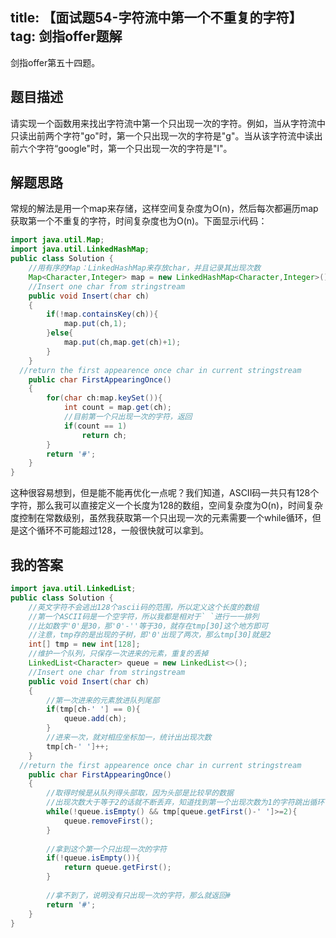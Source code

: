 title: 【面试题54-字符流中第一个不重复的字符】
tag: 剑指offer题解
---
剑指offer第五十四题。
<!-- more -->

## 题目描述

请实现一个函数用来找出字符流中第一个只出现一次的字符。例如，当从字符流中只读出前两个字符"go"时，第一个只出现一次的字符是"g"。当从该字符流中读出前六个字符“google"时，第一个只出现一次的字符是"l"。

## 解题思路


常规的解法是用一个map来存储，这样空间复杂度为O(n)，然后每次都遍历map获取第一个不重复的字符，时间复杂度也为O(n)。下面显示i代码：


```java
import java.util.Map;
import java.util.LinkedHashMap;
public class Solution {
    //用有序的Map：LinkedHashMap来存放char，并且记录其出现次数
    Map<Character,Integer> map = new LinkedHashMap<Character,Integer>();
    //Insert one char from stringstream
    public void Insert(char ch)
    {
        if(!map.containsKey(ch)){
            map.put(ch,1);
        }else{
            map.put(ch,map.get(ch)+1);
        }
    }
  //return the first appearence once char in current stringstream
    public char FirstAppearingOnce()
    {
        for(char ch:map.keySet()){
            int count = map.get(ch);
            //目前第一个只出现一次的字符，返回
            if(count == 1)
                return ch;
        }
        return '#';
    }
}
```

这种很容易想到，但是能不能再优化一点呢？我们知道，ASCII码一共只有128个字符，那么我可以直接定义一个长度为128的数组，空间复杂度为O(n)，时间复杂度控制在常数级别，虽然我获取第一个只出现一次的元素需要一个while循环，但是这个循环不可能超过128，一般很快就可以拿到。

## 我的答案

```java
import java.util.LinkedList;
public class Solution {
    //英文字符不会逃出128个ascii码的范围，所以定义这个长度的数组
    //第一个ASCII码是一个空字符，所以我都是相对于` `进行一一排列
    //比如数字'0'是30，那'0'-''等于30，就存在tmp[30]这个地方即可
    //注意，tmp存的是出现的子树，即'0'出现了两次，那么tmp[30]就是2
    int[] tmp = new int[128];
    //维护一个队列，只保存一次进来的元素，重复的丢掉
    LinkedList<Character> queue = new LinkedList<>();
    //Insert one char from stringstream
    public void Insert(char ch)
    {
        //第一次进来的元素放进队列尾部
        if(tmp[ch-' '] == 0){
            queue.add(ch);
        }
        //进来一次，就对相应坐标加一，统计出出现次数
        tmp[ch-' ']++;
    }
  //return the first appearence once char in current stringstream
    public char FirstAppearingOnce()
    {
        //取得时候是从队列得头部取，因为头部是比较早的数据
        //出现次数大于等于2的话就不断丢弃，知道找到第一个出现次数为1的字符跳出循环
        while(!queue.isEmpty() && tmp[queue.getFirst()-' ']>=2){
            queue.removeFirst();
        }
        
        //拿到这个第一个只出现一次的字符
        if(!queue.isEmpty()){
            return queue.getFirst();
        }
        
        //拿不到了，说明没有只出现一次的字符，那么就返回#
        return '#';
    }
}
```

